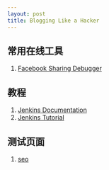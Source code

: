 ```yaml
---
layout: post
title: Blogging Like a Hacker
---
```


## 常用在线工具
1. [Facebook Sharing Debugger](https://developers.facebook.com/tools/debug/)

## 教程
1. [Jenkins Documentation](https://jenkins.io/doc/)
1. [Jenkins Tutorial](http://www.tutorialspoint.com/jenkins/)

## 测试页面
1. [seo](./test/seo.html)